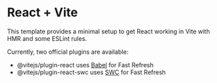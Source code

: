 # React + Vite
This template provides a minimal setup to get React working in Vite with HMR and some ESLint rules.

Currently, two official plugins are available:

* @vitejs/plugin-react uses <ins>Babel</ins> for Fast Refresh
* @vitejs/plugin-react-swc uses <ins>SWC</ins> for Fast Refresh
